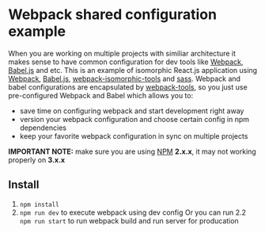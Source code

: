 # Webpack shared configuration example

When you are working on multiple projects with similiar architecture it makes sense to have common configuration for dev tools like [Webpack](webpack.github.io), [Babel.js](https://babeljs.io) and etc.
This is an example of isomorphic React.js application using [Webpack](webpack.github.io), [Babel.js](https://babeljs.io), [webpack-isomorphic-tools](https://www.npmjs.com/package/webpack-isomorphic-tools) and [sass](http://sass-lang.com/). 
Webpack and babel configurations are encapsulated by [webpack-tools](https://github.com/sergesemashko/webpack-tools), so you just use pre-configured Webpack and Babel which allows you to:
 
- save time on configuring webpack and start development right away
- version your webpack configuration and choose certain config in npm dependencies
- keep your favorite webpack configuration in sync on multiple projects


**IMPORTANT NOTE:** make sure you are using [NPM](www.npmjs.com) **2.x.x**, it may not working properly on **3.x.x** 

## Install

1. `npm install`
2. `npm run dev` to execute webpack using dev config
Or you can run
2.2 `npm run start` to run webpack build and run server for producation
